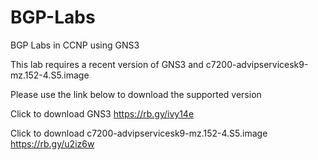 # BGP-Labs

BGP Labs in CCNP using GNS3

This lab requires a recent version of GNS3 and c7200-advipservicesk9-mz.152-4.S5.image

Please use the link below to download the supported version

Click to download GNS3 https://rb.gy/ivy14e

Click to download c7200-advipservicesk9-mz.152-4.S5.image  https://rb.gy/u2iz6w
